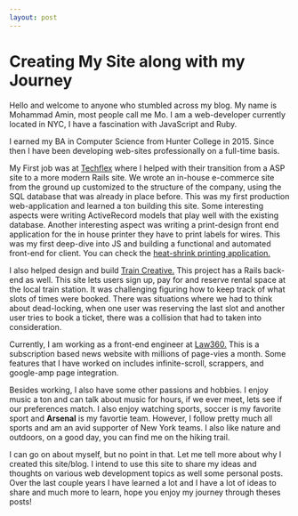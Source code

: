 ```yaml
---
layout: post
---
```

# Creating My Site along with my Journey

Hello and welcome to anyone who stumbled across my blog. My name is Mohammad Amin, most people call me Mo. I am a web-developer currently located in NYC, I have a fascination with JavaScript and Ruby.

I earned my BA in Computer Science from Hunter College in 2015. Since then I have been developing web-sites professionally on a full-time basis.

My First job was at [Techflex](http://www.wirecare.com) where I helped with their transition from a ASP site to a more modern Rails site. We wrote an in-house e-commerce site from the ground up customized to the structure of the company, using the SQL database that was already in place before. This was my first production web-application and learned a ton building this site. Some interesting aspects were writing ActiveRecord models that play well with the existing database. Another interesting aspect was writing a print-design front end application for the in house printer they have to print labels for wires. This was my first deep-dive into JS and building a functional and automated front-end for client. You can check the [heat-shrink printing application.](https://www.wirecare.com/category/heatshrink-tubing/heatshrink-printing)

I also helped design and build [Train Creative.](https://www.traincreative.org/) This project has a Rails back-end as well. This site lets users sign up, pay for and reserve rental space at the local train station. It was challenging figuring how to keep track of what slots of times were booked. There was situations where we had to think about dead-locking, when one user was reserving the last slot and another user tries to book a ticket, there was a collision that had to taken into consideration.

Currently, I am working as a front-end engineer at [Law360.](https://www.law360.com) This is a subscription based news website with millions of page-vies a month. Some features that I have worked on includes infinite-scroll, scrappers, and google-amp page integration.

Besides working, I also have some other passions and hobbies. I enjoy music a ton and can talk about music for hours, if we ever meet, lets see if our preferences match. I also enjoy watching sports, soccer is my favorite sport and **Arsenal** is my favortie team. However, I follow pretty much all sports and am an avid supporter of New York teams. I also like nature and outdoors, on a good day, you can find me on the hiking trail.

I can go on about myself, but no point in that. Let me tell more about why I created this site/blog. I intend to use this site to share my ideas and thoughts on various web development topics as well some personal posts. Over the last couple years I have learned a lot and I have a lot of ideas to share and much more to learn, hope you enjoy my journey through theses posts!

